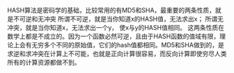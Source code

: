 
HASH算法是密码学的基础，比较常用的有MD5和SHA，最重要的两条性质，就是不可逆和无冲突
所谓不可逆，就是当你知道x的HASH值，无法求出x；
所谓无冲突，就是当你知道x，无法求出一个y， 使x与y的HASH值相同。
这两条性质在数学上都是不成立的。因为一个函数必然可逆，且由于HASH函数的值域有限，理论上会有无穷多个不同的原始值，它们的hash值都相同。MD5和SHA做到的，是求逆和求冲突在计算上不可能，也就是正向计算很容易，而反向计算即使穷尽人类所有的计算资源都做不到。

